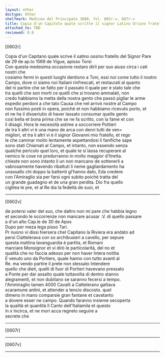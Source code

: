 ```yaml
---
layout: other
doctype: Other
shelfmark: Mediceo del Principato 3080, fol. 602r-v, 607r-v
title: Copia d'un Capitolo quale scritte il signor Latino Ursino fratello del signore Conte Santa Fiore de 29 de Agosto 1569 de Vigue apresso Torsi […] Copia d'un altro Capitolo de 30 de Agosto 
attached_to: TBD
reviewed: 0.0
---
```


[0602r]  
  
  
Copia d'un Capitano quale scrive il satino ossino fratello del Signor Pare  
de 29 de ap.to 1569 de Vigue, apisso Torsi  
Con questa medesima occasione restaro dirli per suo aiuso circa i cati nostri che  
cosiamo fermi in questi luoghi dentiono a Toni, essi noi come tutto il nostro  
Campo, dove ci siamo noi Italiani rinfrescati, et restaurati al quanto  
del ni partire che se fatto per il passato il quale per è stato tale che  
tra quelli che son morti ce quelli che si trovano ammalati, non  
credo habbiamo la metta della nostra gento che passò pigliar le arme  
expedio perdoni a che tato Causa che nel arrivò nostre al Campo  
non fussimo posti in opera, poiché et non habbiamo ricevuto porto, et  
et ne ha il disseriutio di haver lassato consumar quelle gento  
così bella et bona prima che se ne fa scritto, con la fame et con  
li disagii. Hora le necessità astime a soccorrere Pottieri  
de tra li altri vi è una mano de arca con denri tutti de ven=  
migliori, et tra li altri vi è il signor Giovanni mio fratello, et rego  
le che caminar molto lentamente aspettandosi li fanifiche sape  
sono stati Chiamati al Campo, et intanto, non essendo senza  
qualche pericolo quel loro, et quale te si lassa recuperare al  
nemico le cose ne predurranno in molto maggior d'Itretta.  
chieste non sono intanto li un non mancano de sottenerli a  
vabrosamente havendo ribattuti li neme gagliardamento ha  
unassallo chi doppo la battenti gl’hanno dato, Eda credere  
con l'Amiraglio sia per farsi ogni subito poichè tratta del  
un grande guadagno et de una gran perdita. Dio fra quello  
ciglilea le pre, et al Re dia la fedeltà de suoi, et  
  
---  

[0602v]  
  
  
de potersi valer del suo, che daltro non mi pare che habbia legno  
et secondo le occorrenze non mancare acusar .V. di quello passare  
a d'un alto Cap.le de 30 de Apos  
Dupo per meza lega pisso Tari.  
Pr nuono vi dissi hiersera chel Capitano la Riviera era andato ad  
persi Ciattelerava con so archibusieri a cavello, per sepure  
questa mattina lavanguardia è partita, et Romani  
marciare Monsignor et vi dirò le particolarità, del no et  
qualità che no faccia adesso per non haver Intera notitia  
E venuto uno da Portiers, quale hanno con tutto avanti al  
Re. ma vendo partire il prete non stessato Intendere  
quello che dieti, quelli di fuor di Portieri havevano pressato  
a Ponte per dar assalto quale tuttavolta di dentro stanno  
alegramenti, et non dubitano se saranno fecersi a tempo.  
l'Ammiraglio tamen 4000 Cavalli a Cattelerano gattava  
scaramune antini, et attender a tencio discosto. quel  
dimeno in mano comparsie gran fantane et cavatanto  
a dovere esser ne campo. Quando faranno insieme secoperta  
la qualità et quantità Il Canto dell'Italiamila et questo  
in x Incirca, et ne mori acca regnelo seguire a  
secrete che  
  
---  

[0607r]  
  
  
  
---  

[0607v]  
  
  
  
---  

